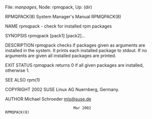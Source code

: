 File: *manpages*,  Node: rpmqpack,  Up: (dir)

RPMQPACK(8)                 System Manager's Manual                RPMQPACK(8)



NAME
       rpmqpack - check for installed rpm packages


SYNOPSIS
       rpmqpack [pack1] [pack2]...


DESCRIPTION
       rpmqpack  checks  if  packages  given as arguments are installed in the
       system. It prints each installed package to stdout.   If  no  arguments
       are given all installed packages are printed.


EXIT STATUS
       rpmqpack returns 0 if all given packages are installed, otherwise 1.


SEE ALSO
       rpm(1)


COPYRIGHT
       2002 SUSE Linux AG Nuernberg, Germany.


AUTHOR
       Michael Schroeder <mls@suse.de>



                                   Mar 2002                        RPMQPACK(8)
